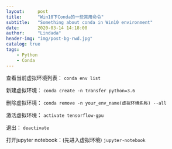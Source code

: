 ```yaml
---
layout:     post
title:      "Win10下Conda的一些常用命令"
subtitle:   "Something about conda in Win10 environment"
date:       2020-03-14 14:18:00
author:     "Lindada"
header-img: "img/post-bg-rwd.jpg"
catalog: true
tags:
    - Python
    - Conda
---
```


查看当前虚拟环境列表：
`conda env list`


新建虚拟环境：
`conda create -n transfer python=3.6`


删除虚拟环境：
`conda remove -n your_env_name(虚拟环境名称) --all`


激活虚拟环境：
`activate tensorflow-gpu`


退出：
`deactivate`


打开jupyter notebook：(先进入虚拟环境)
`jupyter-notebook`




